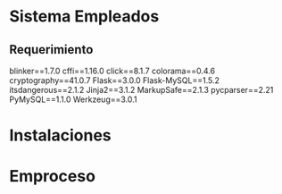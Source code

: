 # Sistema Empleados

## Requerimiento
blinker==1.7.0
cffi==1.16.0
click==8.1.7
colorama==0.4.6
cryptography==41.0.7
Flask==3.0.0
Flask-MySQL==1.5.2
itsdangerous==2.1.2
Jinja2==3.1.2
MarkupSafe==2.1.3
pycparser==2.21
PyMySQL==1.1.0
Werkzeug==3.0.1


# Instalaciones

# Emproceso